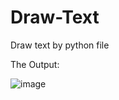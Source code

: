 # Draw-Text
Draw text by python file 

The Output:

![image](https://user-images.githubusercontent.com/107805330/183497936-5dc1aea0-df4a-4e76-a8bd-bce44b2fac26.png)
